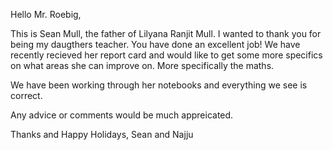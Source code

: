 Hello Mr. Roebig,

This is Sean Mull, the father of Lilyana Ranjit Mull.  I wanted to thank you for being my
daugthers teacher.  You have done an excellent job!  We have recently recieved her report
card and would like to get some more specifics on what areas she can improve on.  More specifically
the maths.

We have been working through her notebooks and everything we see is correct.

Any advice or comments would be much appreicated.

Thanks and Happy Holidays,
Sean and Najju

